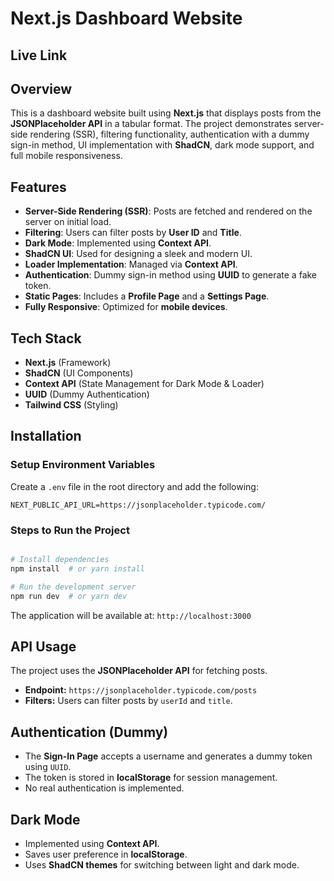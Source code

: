 # Next.js Dashboard Website

## Live Link


## Overview
This is a dashboard website built using **Next.js** that displays posts from the **JSONPlaceholder API** in a tabular format. The project demonstrates server-side rendering (SSR), filtering functionality, authentication with a dummy sign-in method, UI implementation with **ShadCN**, dark mode support, and full mobile responsiveness.

## Features
- **Server-Side Rendering (SSR)**: Posts are fetched and rendered on the server on initial load.
- **Filtering**: Users can filter posts by **User ID** and **Title**.
- **Dark Mode**: Implemented using **Context API**.
- **ShadCN UI**: Used for designing a sleek and modern UI.
- **Loader Implementation**: Managed via **Context API**.
- **Authentication**: Dummy sign-in method using **UUID** to generate a fake token.
- **Static Pages**: Includes a **Profile Page** and a **Settings Page**.
- **Fully Responsive**: Optimized for **mobile devices**.

## Tech Stack
- **Next.js** (Framework)
- **ShadCN** (UI Components)
- **Context API** (State Management for Dark Mode & Loader)
- **UUID** (Dummy Authentication)
- **Tailwind CSS** (Styling)

## Installation

### Setup Environment Variables
Create a `.env` file in the root directory and add the following:
```
NEXT_PUBLIC_API_URL=https://jsonplaceholder.typicode.com/
```

### Steps to Run the Project
```bash

# Install dependencies
npm install  # or yarn install

# Run the development server
npm run dev  # or yarn dev
```
The application will be available at: `http://localhost:3000`

## API Usage
The project uses the **JSONPlaceholder API** for fetching posts.
- **Endpoint:** `https://jsonplaceholder.typicode.com/posts`
- **Filters:** Users can filter posts by `userId` and `title`.

## Authentication (Dummy)
- The **Sign-In Page** accepts a username and generates a dummy token using `UUID`.
- The token is stored in **localStorage** for session management.
- No real authentication is implemented.

## Dark Mode
- Implemented using **Context API**.
- Saves user preference in **localStorage**.
- Uses **ShadCN themes** for switching between light and dark mode.

